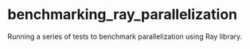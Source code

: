 # benchmarking_ray_parallelization
Running a series of tests to benchmark parallelization using Ray library.
